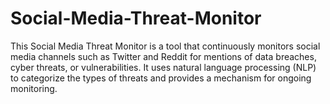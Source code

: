# Social-Media-Threat-Monitor
This Social Media Threat Monitor is a tool that continuously monitors social media channels such as Twitter and Reddit for mentions of data breaches, cyber threats, or vulnerabilities. It uses natural language processing (NLP) to categorize the types of threats and provides a mechanism for ongoing monitoring.
